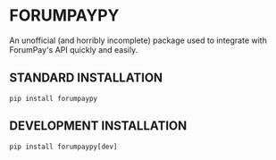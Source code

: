 # FORUMPAYPY

An unofficial (and horribly incomplete) package used to integrate with ForumPay's API quickly and easily.

## STANDARD INSTALLATION

`pip install forumpaypy`

## DEVELOPMENT INSTALLATION

`pip install forumpaypy[dev]`
